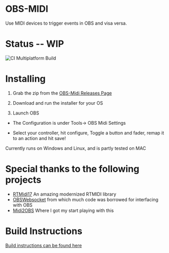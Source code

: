 # OBS-MIDI


Use MIDI devices to trigger events in OBS and visa versa.



# Status -- WIP
![CI Multiplatform Build](https://github.com/cpyarger/obs-midi/workflows/CI%20Multiplatform%20Build/badge.svg)
# Installing


1. Grab the zip from the [OBS-Midi Releases Page](https://github.com/cpyarger/obs-midi/releases)

2. Download and run the installer for your OS

3. Launch OBS

  * The Configuration is under Tools-> OBS Midi Settings

  * Select your controller, hit configure, Toggle a button and fader, remap it to an action and hit save!



Currently runs on Windows and Linux, and is partly tested on MAC

 # Special thanks to the following projects
 * [RTMidi17](https://github.com/jcelerier/RtMidi17) An amazing modernized RTMIDI library
 * [OBSWebsocket](https://github.com/Palakis/obs-websocket/) from which much code was borrowed for interfacing with OBS
 * [Midi2OBS](https://github.com/lebaston100/MIDItoOBS) Where I got my start playing with this

# Build Instructions
[Build instructions can be found here](build.md)
